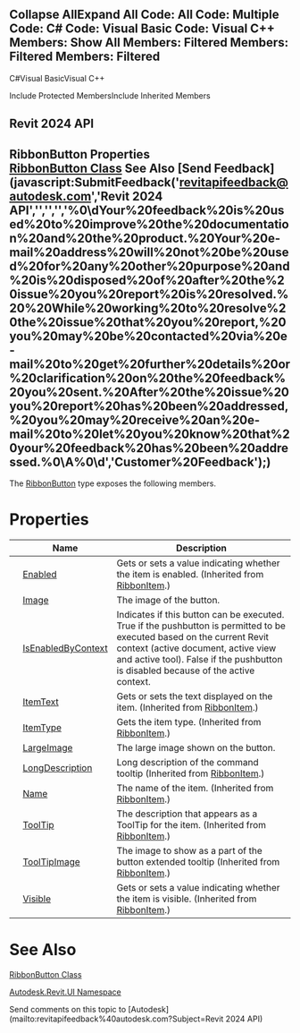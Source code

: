 ﻿

Collapse AllExpand All Code: All Code: Multiple Code: C# Code: Visual Basic Code: Visual C++  Members: Show All Members: Filtered Members: Filtered Members: Filtered   
---  
  
C#Visual BasicVisual C++

Include Protected MembersInclude Inherited Members

Revit 2024 API  
---  
RibbonButton Properties  
[RibbonButton Class](0f523e1e-6949-451f-97fc-48c3cd9d7c82.md) See Also [Send Feedback](javascript:SubmitFeedback\('revitapifeedback@autodesk.com','Revit 2024 API','','','','%0\\dYour%20feedback%20is%20used%20to%20improve%20the%20documentation%20and%20the%20product.%20Your%20e-mail%20address%20will%20not%20be%20used%20for%20any%20other%20purpose%20and%20is%20disposed%20of%20after%20the%20issue%20you%20report%20is%20resolved.%20%20While%20working%20to%20resolve%20the%20issue%20that%20you%20report,%20you%20may%20be%20contacted%20via%20e-mail%20to%20get%20further%20details%20or%20clarification%20on%20the%20feedback%20you%20sent.%20After%20the%20issue%20you%20report%20has%20been%20addressed,%20you%20may%20receive%20an%20e-mail%20to%20let%20you%20know%20that%20your%20feedback%20has%20been%20addressed.%0\\A%0\\d','Customer%20Feedback'\);)  
---  
  
The [RibbonButton](0f523e1e-6949-451f-97fc-48c3cd9d7c82.md) type exposes the following members.

# Properties

|  | Name | Description |
| --- | --- | --- |
|  | [Enabled](1e8498e5-1609-cf26-fb58-012e73db9f5b.md) | Gets or sets a value indicating whether the item is enabled.  (Inherited from [RibbonItem](79225f03-1633-3722-15b0-752c91a3740d.md).) |
|  | [Image](34d5d65e-d835-74ec-7c67-22b3b1c684f5.md) | The image of the button. |
|  | [IsEnabledByContext](f4b64459-2b49-441d-3690-d86dd179a641.md) | Indicates if this button can be executed. True if the pushbutton is permitted to be executed based on the current Revit context (active document, active view and active tool). False if the pushbutton is disabled because of the active context. |
|  | [ItemText](37aa82da-384b-c258-b694-6e4ee03bdcb0.md) | Gets or sets the text displayed on the item.  (Inherited from [RibbonItem](79225f03-1633-3722-15b0-752c91a3740d.md).) |
|  | [ItemType](a2684698-096c-d278-a29f-698bc487716c.md) | Gets the item type. (Inherited from [RibbonItem](79225f03-1633-3722-15b0-752c91a3740d.md).) |
|  | [LargeImage](558a403d-2002-10e9-30d8-c0160f5115dc.md) | The large image shown on the button. |
|  | [LongDescription](b5d651b3-136b-a0b1-fe3c-d37c55196e87.md) | Long description of the command tooltip  (Inherited from [RibbonItem](79225f03-1633-3722-15b0-752c91a3740d.md).) |
|  | [Name](07794356-fa07-1071-47f0-a1b13ee47f40.md) | The name of the item. (Inherited from [RibbonItem](79225f03-1633-3722-15b0-752c91a3740d.md).) |
|  | [ToolTip](afc95063-2798-2dfb-8313-8875738dc5e5.md) | The description that appears as a ToolTip for the item. (Inherited from [RibbonItem](79225f03-1633-3722-15b0-752c91a3740d.md).) |
|  | [ToolTipImage](dd4010ef-a6dd-6ad4-90fd-570b4a9add4d.md) | The image to show as a part of the button extended tooltip  (Inherited from [RibbonItem](79225f03-1633-3722-15b0-752c91a3740d.md).) |
|  | [Visible](03c0742a-15ba-d46d-8cd7-5c5a1fb63a6c.md) | Gets or sets a value indicating whether the item is visible.  (Inherited from [RibbonItem](79225f03-1633-3722-15b0-752c91a3740d.md).) |
  
# See Also

[RibbonButton Class](0f523e1e-6949-451f-97fc-48c3cd9d7c82.md)

[Autodesk.Revit.UI Namespace](e86fd90a-8957-02a6-da7f-ced248966e3e.md)

Send comments on this topic to [Autodesk](mailto:revitapifeedback%40autodesk.com?Subject=Revit 2024 API)
